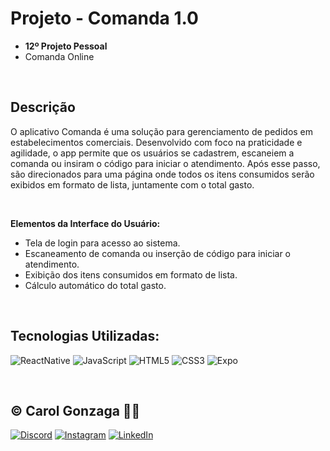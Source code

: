 # Projeto - Comanda 1.0
- **12º Projeto Pessoal**
- Comanda Online

<br/>

## Descrição

O aplicativo Comanda é uma solução para gerenciamento de pedidos em estabelecimentos comerciais. Desenvolvido com foco na praticidade e agilidade, o app permite que os usuários se cadastrem, escaneiem a comanda ou insiram o código para iniciar o atendimento. Após esse passo, são direcionados para uma página onde todos os itens consumidos serão exibidos em formato de lista, juntamente com o total gasto.

<br/>

**Elementos da Interface do Usuário:**
- Tela de login para acesso ao sistema.
- Escaneamento de comanda ou inserção de código para iniciar o atendimento.
- Exibição dos itens consumidos em formato de lista.
- Cálculo automático do total gasto.

<br/>

## Tecnologias Utilizadas:
![ReactNative](https://img.shields.io/badge/React_Native-20232A?style=flat&logo=react&logoColor=61DAFB)
![JavaScript](https://img.shields.io/badge/javascript-%23323330.svg?style=flat&logo=javascript&logoColor=%23F7DF1E)
![HTML5](https://img.shields.io/badge/html5-%23E34F26.svg?style=flat&logo=html5&logoColor=white) 
![CSS3](https://img.shields.io/badge/css3-%231572B6.svg?style=flat&logo=css3&logoColor=white)
![Expo](https://img.shields.io/badge/expo-1C1E24?style=flat&logo=expo&logoColor=#D04A37)



<br/>
  
## © Carol Gonzaga 🏳️‍🌈
[![Discord](https://img.shields.io/badge/Discord-%237289DA.svg?logo=discord&logoColor=white)](https://discord.gg/yZq4x7DQ)
[![Instagram](https://img.shields.io/badge/Instagram-%23E4405F.svg?logo=Instagram&logoColor=white)](https://instagram.com/anacquesta) 
[![LinkedIn](https://img.shields.io/badge/LinkedIn-%230077B5.svg?logo=linkedin&logoColor=white)](https://linkedin.com/in/anacarolgonzaga) 
